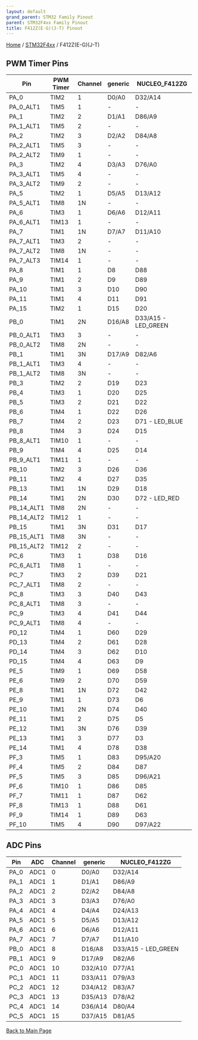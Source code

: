 ```yaml
---
layout: default
grand_parent: STM32 Family Pinout
parent: STM32F4xx Family Pinout
title: F412Z(E-G)(J-T) Pinout
---
```


[Home](../../index.md) / [STM32F4xx](../index.md) / F412Z(E-G)(J-T)

## PWM Timer Pins

| Pin | PWM Timer | Channel | generic | NUCLEO_F412ZG |
| --- | --- | --- | --- | --- |
| PA_0 | TIM2 | 1 | D0/A0 | D32/A14 |
| PA_0_ALT1 | TIM5 | 1 | - | - |
| PA_1 | TIM2 | 2 | D1/A1 | D86/A9 |
| PA_1_ALT1 | TIM5 | 2 | - | - |
| PA_2 | TIM2 | 3 | D2/A2 | D84/A8 |
| PA_2_ALT1 | TIM5 | 3 | - | - |
| PA_2_ALT2 | TIM9 | 1 | - | - |
| PA_3 | TIM2 | 4 | D3/A3 | D76/A0 |
| PA_3_ALT1 | TIM5 | 4 | - | - |
| PA_3_ALT2 | TIM9 | 2 | - | - |
| PA_5 | TIM2 | 1 | D5/A5 | D13/A12 |
| PA_5_ALT1 | TIM8 | 1N | - | - |
| PA_6 | TIM3 | 1 | D6/A6 | D12/A11 |
| PA_6_ALT1 | TIM13 | 1 | - | - |
| PA_7 | TIM1 | 1N | D7/A7 | D11/A10 |
| PA_7_ALT1 | TIM3 | 2 | - | - |
| PA_7_ALT2 | TIM8 | 1N | - | - |
| PA_7_ALT3 | TIM14 | 1 | - | - |
| PA_8 | TIM1 | 1 | D8 | D88 |
| PA_9 | TIM1 | 2 | D9 | D89 |
| PA_10 | TIM1 | 3 | D10 | D90 |
| PA_11 | TIM1 | 4 | D11 | D91 |
| PA_15 | TIM2 | 1 | D15 | D20 |
| PB_0 | TIM1 | 2N | D16/A8 | D33/A15 - LED_GREEN |
| PB_0_ALT1 | TIM3 | 3 | - | - |
| PB_0_ALT2 | TIM8 | 2N | - | - |
| PB_1 | TIM1 | 3N | D17/A9 | D82/A6 |
| PB_1_ALT1 | TIM3 | 4 | - | - |
| PB_1_ALT2 | TIM8 | 3N | - | - |
| PB_3 | TIM2 | 2 | D19 | D23 |
| PB_4 | TIM3 | 1 | D20 | D25 |
| PB_5 | TIM3 | 2 | D21 | D22 |
| PB_6 | TIM4 | 1 | D22 | D26 |
| PB_7 | TIM4 | 2 | D23 | D71 - LED_BLUE |
| PB_8 | TIM4 | 3 | D24 | D15 |
| PB_8_ALT1 | TIM10 | 1 | - | - |
| PB_9 | TIM4 | 4 | D25 | D14 |
| PB_9_ALT1 | TIM11 | 1 | - | - |
| PB_10 | TIM2 | 3 | D26 | D36 |
| PB_11 | TIM2 | 4 | D27 | D35 |
| PB_13 | TIM1 | 1N | D29 | D18 |
| PB_14 | TIM1 | 2N | D30 | D72 - LED_RED |
| PB_14_ALT1 | TIM8 | 2N | - | - |
| PB_14_ALT2 | TIM12 | 1 | - | - |
| PB_15 | TIM1 | 3N | D31 | D17 |
| PB_15_ALT1 | TIM8 | 3N | - | - |
| PB_15_ALT2 | TIM12 | 2 | - | - |
| PC_6 | TIM3 | 1 | D38 | D16 |
| PC_6_ALT1 | TIM8 | 1 | - | - |
| PC_7 | TIM3 | 2 | D39 | D21 |
| PC_7_ALT1 | TIM8 | 2 | - | - |
| PC_8 | TIM3 | 3 | D40 | D43 |
| PC_8_ALT1 | TIM8 | 3 | - | - |
| PC_9 | TIM3 | 4 | D41 | D44 |
| PC_9_ALT1 | TIM8 | 4 | - | - |
| PD_12 | TIM4 | 1 | D60 | D29 |
| PD_13 | TIM4 | 2 | D61 | D28 |
| PD_14 | TIM4 | 3 | D62 | D10 |
| PD_15 | TIM4 | 4 | D63 | D9 |
| PE_5 | TIM9 | 1 | D69 | D58 |
| PE_6 | TIM9 | 2 | D70 | D59 |
| PE_8 | TIM1 | 1N | D72 | D42 |
| PE_9 | TIM1 | 1 | D73 | D6 |
| PE_10 | TIM1 | 2N | D74 | D40 |
| PE_11 | TIM1 | 2 | D75 | D5 |
| PE_12 | TIM1 | 3N | D76 | D39 |
| PE_13 | TIM1 | 3 | D77 | D3 |
| PE_14 | TIM1 | 4 | D78 | D38 |
| PF_3 | TIM5 | 1 | D83 | D95/A20 |
| PF_4 | TIM5 | 2 | D84 | D87 |
| PF_5 | TIM5 | 3 | D85 | D96/A21 |
| PF_6 | TIM10 | 1 | D86 | D85 |
| PF_7 | TIM11 | 1 | D87 | D62 |
| PF_8 | TIM13 | 1 | D88 | D61 |
| PF_9 | TIM14 | 1 | D89 | D63 |
| PF_10 | TIM5 | 4 | D90 | D97/A22 |


## ADC Pins

| Pin | ADC | Channel | generic | NUCLEO_F412ZG |
| --- | --- | --- | --- | --- |
| PA_0 | ADC1 | 0 | D0/A0 | D32/A14 |
| PA_1 | ADC1 | 1 | D1/A1 | D86/A9 |
| PA_2 | ADC1 | 2 | D2/A2 | D84/A8 |
| PA_3 | ADC1 | 3 | D3/A3 | D76/A0 |
| PA_4 | ADC1 | 4 | D4/A4 | D24/A13 |
| PA_5 | ADC1 | 5 | D5/A5 | D13/A12 |
| PA_6 | ADC1 | 6 | D6/A6 | D12/A11 |
| PA_7 | ADC1 | 7 | D7/A7 | D11/A10 |
| PB_0 | ADC1 | 8 | D16/A8 | D33/A15 - LED_GREEN |
| PB_1 | ADC1 | 9 | D17/A9 | D82/A6 |
| PC_0 | ADC1 | 10 | D32/A10 | D77/A1 |
| PC_1 | ADC1 | 11 | D33/A11 | D79/A3 |
| PC_2 | ADC1 | 12 | D34/A12 | D83/A7 |
| PC_3 | ADC1 | 13 | D35/A13 | D78/A2 |
| PC_4 | ADC1 | 14 | D36/A14 | D80/A4 |
| PC_5 | ADC1 | 15 | D37/A15 | D81/A5 |


[Back to Main Page](../../index.md)